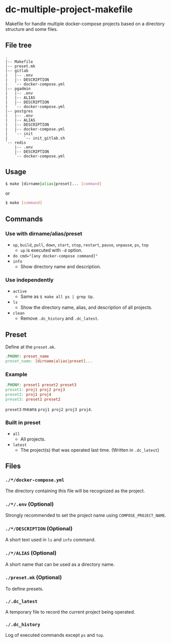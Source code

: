 # dc-multiple-project-makefile

Makefile for handle multiple docker-compose projects based on a directory structure and some files.

## File tree

```text
.
|-- Makefile
|-- preset.mk
|-- gitlab
|   |-- .env
|   |-- DESCRIPTION
|   `-- docker-compose.yml
|-- pgadmin
|   |-- .env
|   |-- ALIAS
|   |-- DESCRIPTION
|   `-- docker-compose.yml
|-- postgres
|   |-- .env
|   |-- ALIAS
|   |-- DESCRIPTION
|   |-- docker-compose.yml
|   `-- init
|       `-- init_gitlab.sh
`-- redis
    |-- .env
    |-- DESCRIPTION
    `-- docker-compose.yml
```

## Usage

```bash
$ make [dirname|alias|preset]... [command]
```

or

```bash
$ make [command]
```

## Commands

### Use with dirname/alias/preset

- `up`, `build`, `pull`, `down`, `start`, `stop`, `restart`, `pause`, `unpause`, `ps`, `top`
    - `up` is executed with `-d` option.
- `do cmd="[any docker-compose command]"`
- `info`
    - Show directory name and description.

### Use independently

- `active`
    - Same as `$ make all ps | grep Up`.
- `ls`
    - Show the directory name, alias, and description of all projects.
- `clean`
    - Remove `.dc_history` and `.dc_latest`.

## Preset

Define at the `preset.mk`.

```Makefile
.PHONY: preset_name
preset_name: [dirname|alias|preset]...
```

### Example

```Makefile
.PHONY: preset1 preset2 preset3
preset1: proj1 proj2 proj3
preset2: proj1 proj4
preset3: preset1 preset2
```

`preset3` means `proj1 proj2 proj3 proj4`.

### Built in preset

- `all`
    - All projects.
- `latest`
    - The project(s) that was operated last time. (Written in `.dc_latest`)

## Files

### `./*/docker-compose.yml`

The directory containing this file will be recognized as the project.

### `./*/.env` (Optional)

Strongly recommended to set the project name using `COMPOSE_PROJECT_NAME`.

### `./*/DESCRIPTION` (Optional)

A short text used in `ls` and `info` command.

### `./*/ALIAS` (Optional)

A short name that can be used as a directory name.

### `./preset.mk` (Optional)

To define presets.

### `./.dc_latest`

A temporary file to record the current project being operated.

### `./.dc_history`

Log of executed commands except `ps` and `top`.

